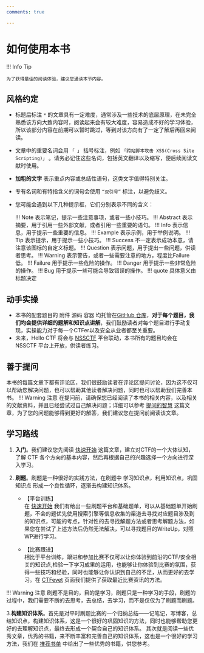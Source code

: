 ```yaml
---
comments: true

---
```


# 如何使用本书

!!! Info Tip

    为了获得最佳的阅读体验，建议您通读本节内容。

## 风格约定

- 标题后标注 `*` 的文章具有一定难度，通常涉及一些技术的底层原理，在未完全熟悉该方向大致内容时，阅读起来会有较大难度，容易造成不好的学习体验，所以该部分内容在前期可以暂时跳过，等到对该方向有了一定了解后再回来阅读。
- 文章中的重要名词会用 `「 」` 括号标注，例如 `「跨站脚本攻击 XSS(Cross Site Scripting)」` 。请务必记住这些名词，包括英文翻译以及缩写，便后续阅读文献时使用。
- **加粗的文字** 表示重点内容或总结性语句，这类文字值得特别关注。
- 专有名词和有特指含义的词句会使用 `“双引号”` 标注，以避免歧义。
- 您可能会遇到以下几种提示框，它们分别表示不同的含义：

    !!! Note
        表示笔记，提示一些注意事项，或者一些小技巧。
    !!! Abstract
        表示摘要，用于引用一些外部文献，或者引用一些重要的语句。
    !!! Info
        表示信息，用于提示一些重要的信息。
    !!! Example
        表示示例，用于举例说明。
    !!! Tip
        表示提示，用于提示一些小技巧。
    !!! Success
        不一定表示成功本意，请注意该图标的自定义标题。
    !!! Question
        表示问题，用于提出一些问题，供读者思考。
    !!! Warning
        表示警告，或者一些需要注意的地方，程度比Failure低。
    !!! Failure
        用于提示一些危险的操作。
    !!! Danger
        用于提示一些非常危险的操作。
    !!! Bug
        用于提示一些可能会导致错误的操作。
    !!! quote
        具体意义由标题决定


## 动手实操

- 本书的配套题目的 附件 源码 容器 均托管在[GitHub 仓库](https://github.com/ProbiusOfficial/Hello-CTF)，**对于每个题目，我们均会提供详细的题解和知识点讲解**，我们鼓励读者对每个题目进行手动复现，实操能力对于每一个CTFer以及安全从业者都至关重要。
- 未来，Hello CTF 将会与 [NSSCTF](https://www.nssctf.cn/) 平台联动，本书所有的题目均会在 NSSCTF 平台上开放，供读者练习。


## 善于提问

本书的每篇文章下都有评论区，我们很鼓励读者在评论区提问讨论，因为这不仅可以帮助您解决问题，也可以帮助其他读者解决问题，同时也可以帮助我们完善本书。
!!! Warning 注意
    在提问前，请确保您已经阅读了本书的相关内容，以及相关的文献资料，并且已经尝试过自己解决问题；详细可以参考 [提问的智慧](../HC_Appendix/how-to-ask.md) 这篇文章，为了您的问题能够得到更好的解答，我们建议您在提问前阅读该文章。  


## 学习路线

1. **入门**。我们建议您先阅读 [快速开始](../HC_Start/index.md) 这篇文章，建立对CTF的一个大体认知，了解 CTF 各个方向的基本内容，然后再根据自己的兴趣选择一个方向进行深入学习。

2. **刷题**。刷题是一种很好的实践方法，在刷题中 学习知识点，利用知识点，巩固知识点 形成一个良性循环，逐渐去构建知识体系。
    - 【平台训练】  
    在 [快速开始](../HC_Start/index.md) 我们有给出一些刷题平台和基础题单，可以从基础题单开始刷题，不会的题优先使用搜索引擎等信息收集的渠道去寻找对应题目涉及到的知识点，可能的考点，针对性的去寻找解题方法或者思考解题方法，如果您在尝试了上述方法后仍然无法解决，可以寻找题目的WriteUp，对照WP进行学习。

    - 【比赛跟进】  
    相比于平台训练，跟进和参加比赛不仅可以让你体验到前沿的CTF/安全相关的知识点,检验一下学习成果的运用，也能够让你体验到比赛的氛围，获得一些技巧和经验，同时也能够让你认识到自己的不足，从而更好的去学习。在 [CTFevet](../HC_Appendix/CTFevent.md) 页面我们提供了获取最近比赛资讯的方法。

!!! Warning 注意
    刷题不是目的，目的是学习，刷题只是一种学习的手段，刷题的过程中，我们需要不断的去思考，去总结，去学习，而不是仅仅为了刷题而刷题。

3.**构建知识体系**。首先是对平时刷题比赛的一个归纳总结——记笔记，写博客，总结知识点，构建知识体系，这是一个很好的巩固知识的方法，同时也能够帮助您更好的去理解知识点，最终去形成一个契合自己的知识体系。
其次就是阅读一些优秀文章，优秀的书籍，来不断丰富和完善自己的知识体系，这也是一个很好的学习方法，我们在 [推荐书单](../HC_Appendix/book.md) 中给出了一些优秀的书籍，供您参考。
